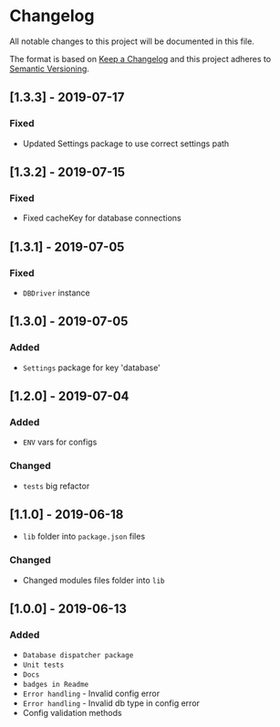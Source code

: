 # Changelog

All notable changes to this project will be documented in this file.

The format is based on [Keep a Changelog](http://keepachangelog.com/en/1.0.0/)
and this project adheres to [Semantic Versioning](http://semver.org/spec/v2.0.0.html).

## [1.3.3] - 2019-07-17
### Fixed
- Updated Settings package to use correct settings path

## [1.3.2] - 2019-07-15
### Fixed
- Fixed cacheKey for database connections

## [1.3.1] - 2019-07-05
### Fixed
- `DBDriver` instance

## [1.3.0] - 2019-07-05
### Added
- `Settings` package for key 'database'

## [1.2.0] - 2019-07-04
### Added
- `ENV` vars for configs

### Changed
- `tests` big refactor

## [1.1.0] - 2019-06-18
- `lib` folder into `package.json` files

### Changed
- Changed modules files folder into `lib`

## [1.0.0] - 2019-06-13
### Added
- `Database dispatcher package`
- `Unit tests`
- `Docs`
- `badges in Readme`
- `Error handling` - Invalid config error
- `Error handling` - Invalid db type in config error
- Config validation methods